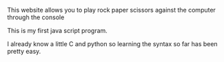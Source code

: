 This website allows you to play rock paper scissors against the computer through the console

This is my first java script program.

I already know a little C and python so learning the syntax so far has been pretty easy.
